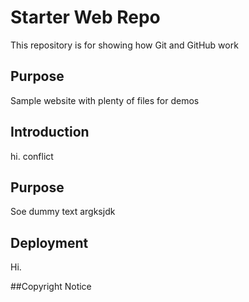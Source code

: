 # Starter Web Repo

This repository is for showing how Git and GitHub work

## Purpose

Sample website with plenty of files for demos

## Introduction
hi. conflict

## Purpose
Soe dummy text argksjdk

## Deployment
Hi.

##Copyright Notice
